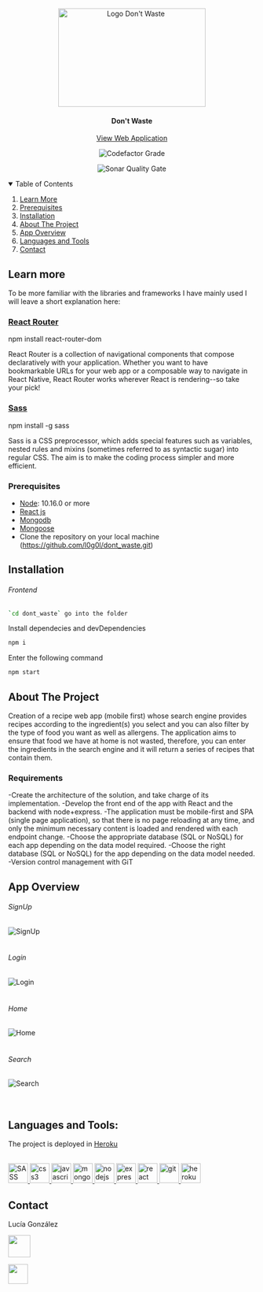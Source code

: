 <!-- PROJECT LOGO -->
<br />
<p align="center">
    <img height="200" width ="300"src="Client/public/images/logo.svg" alt="Logo Don't Waste" >

<h4 align="center">Don't Waste</h4>
  <p align="center">
    <a href="https://dontwasteapp.herokuapp.com/">View Web Application</a>
  </p>
  <p align="center">
<img src="https://www.codefactor.io/repository/github/l0g0l/dont_waste/badge" alt="Codefactor Grade">
</p>
<p align="center">
<img src="https://sonarcloud.io/api/project_badges/measure?project=l0g0l_dont_waste&metric=alert_status
" alt="Sonar Quality Gate"></p>

</p>

<!-- TABLE OF CONTENTS -->
<details open="open">
  <summary>Table of Contents</summary>
  <ol>
    <li><a href="#learn-more">Learn More</a></li>
    <li><a href="#prerequisites">Prerequisites</a></li>
    <li><a href="#installation">Installation</a></li>
    <li><a href="#about-the-project">About The Project</a></li>
    <li><a href="#app-overview">App Overview</a></li>
    <li><a href="#languages-and-tools">Languages and Tools</a></li>
    <li><a href="#contact">Contact</a></li>
  </ol>
</details>

## Learn more

To be more familiar with the libraries and frameworks I have mainly used I will leave a short explanation here:

### [React Router](https://reactrouter.com/)

npm install react-router-dom

React Router is a collection of navigational components that compose declaratively with your application. Whether you want to have bookmarkable URLs for your web app or a composable way to navigate in React Native, React Router works wherever React is rendering--so take your pick!  


### [Sass](https://sass-lang.com/)

npm install -g sass

Sass is a CSS preprocessor, which adds special features such as variables, nested rules and mixins (sometimes referred to as syntactic sugar) into regular CSS. The aim is to make the coding process simpler and more efficient.

### Prerequisites

- [Node](https://nodejs.org/en/): 10.16.0 or more  
- [React js](https://es.reactjs.org/)
- [Mongodb](https://www.mongodb.com/es)  
- [Mongoose](https://mongoosejs.com/)
- Clone the repository on your local machine (https://github.com/l0g0l/dont_waste.git)

## Installation

###### Frontend

```sh
`cd dont_waste` go into the folder
```

Install dependecies and devDependencies

```sh
npm i
```

Enter the following command

```sh
npm start
```

<!-- ABOUT THE PROJECT -->

## About The Project

Creation of a recipe web app (mobile first) whose search engine provides recipes according to the ingredient(s) you select and you can also filter by the type of food you want as well as allergens.
The application aims to ensure that food we have at home is not wasted, therefore, you can enter the ingredients in the search engine and it will return a series of recipes that contain them.


### Requirements  
-Create the architecture of the solution, and take charge of its implementation.
-Develop the front end of the app with React and the backend with node+express.
-The application must be mobile-first and SPA (single page application), so that there is no page reloading at any time, and only the minimum necessary content is loaded and rendered with each endpoint change.
-Choose the appropriate database (SQL or NoSQL) for each app depending on the data model required.
-Choose the right database (SQL or NoSQL) for the app depending on the data model needed.
-Version control management with GiT




<!-- APP OVERVIEW -->

## App Overview  

###### SignUp 

<img src="Client/public/images/registro.png" alt="SignUp" >

<br>
<br>

###### Login 

<img src="Client/public/images/login.png" alt="Login" >

<br>
<br>

###### Home 

<img src="Client/public/images/home.gif" alt="Home" >

<br>
<br>

###### Search

<img src="Client/public/images/search.gif" alt="Search" >

<br>
<br>

<br>

<!-- ACKNOWLEDGEMENTS -->

## Languages and Tools:


The project is deployed in [Heroku](https://id.heroku.com/)  
<br>

<p align="left">
    <a href="https://sass-lang.com/" target="_blank"> 
        <img src="https://sass-lang.com/assets/img/logos/logo-b6e1ef6e.svg" alt="SASS" width="40" height="40"/>
    </a> 
    <a href="https://www.w3schools.com/css/" target="_blank"> 
        <img src="https://raw.githubusercontent.com/devicons/devicon/master/icons/css3/css3-original-wordmark.svg" alt="css3" width="40" height="40"/>
    </a> 
    <a href="https://developer.mozilla.org/en-US/docs/Web/JavaScript" target="_blank">
        <img src="https://raw.githubusercontent.com/devicons/devicon/master/icons/javascript/javascript-original.svg" alt="javascript" width="40" height="40"/>
    </a>
    <a href="https://www.mongodb.com/" target="_blank"> 
        <img src="https://raw.githubusercontent.com/devicons/devicon/master/icons/mongodb/mongodb-original-wordmark.svg" alt="mongodb" width="40" height="40"/>
    </a>
    <a href="https://nodejs.org" target="_blank">
        <img src="https://raw.githubusercontent.com/devicons/devicon/master/icons/nodejs/nodejs-original-wordmark.svg" alt="nodejs" width="40" height="40"/> 
    </a>
      <a href="https://expressjs.com" target="_blank"> 
        <img src="https://raw.githubusercontent.com/devicons/devicon/master/icons/express/express-original-wordmark.svg" alt="express" width="40" height="40"/>
    </a>
    <a href="https://reactjs.org/" target="_blank">
        <img src="https://raw.githubusercontent.com/devicons/devicon/master/icons/react/react-original-wordmark.svg" alt="react" width="40" height="40"/>
    </a>  
    <a href="https://git-scm.com/" target="_blank">
        <img src="https://www.vectorlogo.zone/logos/git-scm/git-scm-icon.svg" alt="git" width="40" height="40"/>
    </a>
       <a href="https://www.heroku.com/home" target="_blank">
        <img src="https://www.nicepng.com/png/full/223-2233246_heroku-logo-salesforce-heroku.png" alt="heroku" width="40" height="40"/>
    </a>
    
</p>

<!-- CONTACT -->

## Contact

Lucía González

[<img src="https://github.com/l0g0l/hackathonmwc/raw/main/src/images/GitHub.png" width=45px heigth=45px>](https://github.com/l0g0l)

[<img src="https://github.com/l0g0l/hackathonmwc/raw/main/src/images/linkedin.png"  width=40px heigth=40px>](https://www.linkedin.com/in/luciagonzalezlara)
